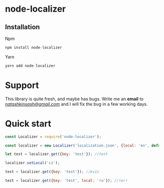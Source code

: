node-localizer
================

## Installation

Npm
```javascript
npm install node-localizer
```

Yarn
```javascript
yarn add node-localizer
```

# Support

This library is quite fresh, and maybe has bugs. Write me an **email** to *natashkinsash@gmail.com* and I will fix the bug in a few working days.

# Quick start

```javascript
const Localizer = require('node-localizer');

const localizer = new Localizer('localization.json', {local: 'en', default: 'en'});

let test = localizer.get({key: 'test'}); //test

localizer.setLocal('cz');

test = localizer.get({key: 'test'}); //kvíz

test = localizer.get({key: 'test', local: 'ru'}); //тест
```